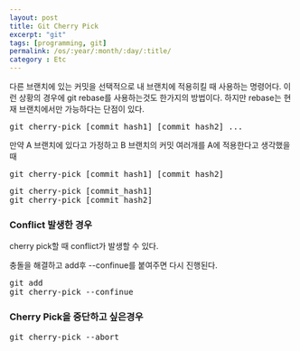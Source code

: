 ```yaml
---
layout: post
title: Git Cherry Pick 
excerpt: "git"
tags: [programming, git]
permalink: /os/:year/:month/:day/:title/
category : Etc
---
```


다른 브랜치에 있는 커밋을 선택적으로 내 브랜치에 적용히킬 때 사용하는 명령어다. 이런 상황의 경우에 git rebase를 사용하는것도 한가지의 방법이다. 하지만 rebase는 현재 브랜치에서만 가능하다는 단점이 있다.

<pre class="prettyprint">
git cherry-pick [commit_hash1] [commit_hash2] ...
</pre>

만약 A 브랜치에 있다고 가정하고 B 브랜치의 커밋 여러개를 A에 적용한다고 생각했을 때

<pre class="prettyprint">
git cherry-pick [commit_hash1] [commit_hash2]
</pre>

<pre class="prettyprint">
git cherry-pick [commit_hash1]
git cherry-pick [commit_hash2]
</pre>

### Conflict 발생한 경우
cherry pick할 때 conflict가 발생할 수 있다.  

충돌을 해결하고 add후 --confinue를 붙여주면 다시 진행된다.  
<pre class="prettyprint">
git add <path>
git cherry-pick --confinue
</pre>


### Cherry Pick을 중단하고 싶은경우
<pre class="prettyprint">
git cherry-pick --abort
</pre>
